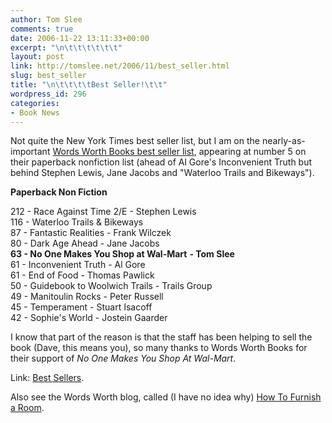 ```yaml
---
author: Tom Slee
comments: true
date: 2006-11-22 13:11:33+00:00
excerpt: "\n\t\t\t\t\t\t"
layout: post
link: http://tomslee.net/2006/11/best_seller.html
slug: best_seller
title: "\n\t\t\t\tBest Seller!\t\t"
wordpress_id: 296
categories:
- Book News
---
```



				

Not quite the New York Times best seller list, but I am on the nearly-as-important [Words Worth Books best seller list](http://www.wordsworthbooks.com/BestSellers.htm), appearing at number 5 on their paperback nonfiction list (ahead of Al Gore's Inconvenient Truth but behind Stephen Lewis, Jane Jacobs and "Waterloo Trails and Bikeways").




**Paperback Non Fiction**




212 - Race Against Time 2/E - Stephen Lewis  
116 - Waterloo Trails & Bikeways  
87 - Fantastic Realities - Frank Wilczek   
80 - Dark Age Ahead - Jane Jacobs  
**63 - No One Makes You Shop at Wal-Mart** **- Tom Slee**  
61 - Inconvenient Truth - Al Gore   
61 - End of Food - Thomas Pawlick   
50 - Guidebook to Woolwich Trails - Trails Group  
49 - Manitoulin Rocks - Peter Russell  
45 - Temperament - Stuart Isacoff  
42 - Sophie's World - Jostein Gaarder  
  
I know that part of the reason is that the staff has been helping to sell the book (Dave, this means you), so many thanks to Words Worth Books for their support of _No One Makes You Shop At Wal-Mart_.




Link: [Best Sellers](http://www.wordsworthbooks.com/BestSellers.htm). 




Also see the Words Worth blog, called (I have no idea why) [How To Furnish a Room](http://howtofurnisharoom.blogspot.com/).


		
